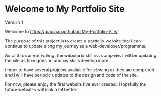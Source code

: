 # Welcome to My Portfolio Site

Version 1

Welcome to https://graciaan.github.io/My-Portfolio-Site/

The purpose of this project is to create a portfolio website that I can continue to update along my journey as a web-developer/programmer.

As of this current writing, the website is still not complete. I will be updating the site as time goes on and my skills develop more.

I hope to have several projects available for viewing as they are completed and I will have periodic updates to the design and code of the site.

For now, please enjoy the first website I've ever created. Hopefully the future websites will look a lot better!
